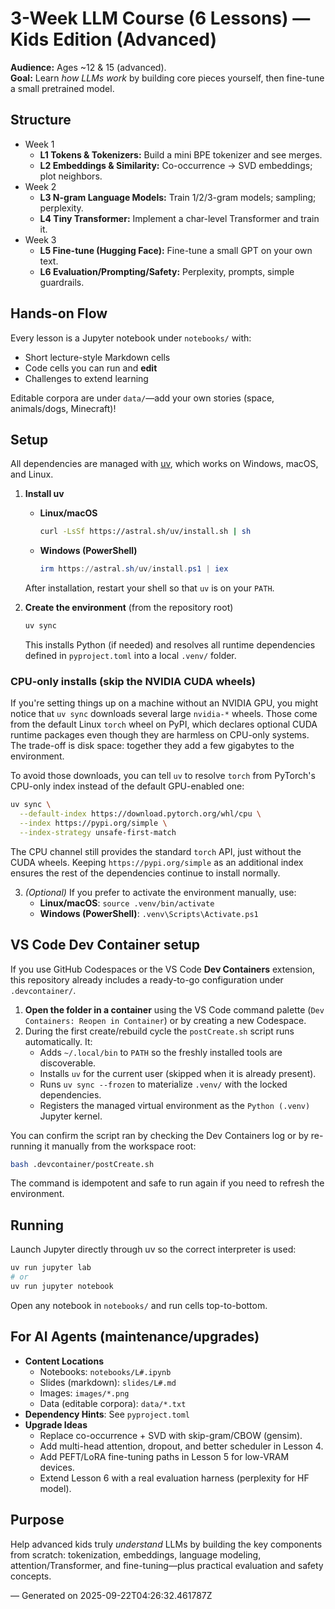 # 3-Week LLM Course (6 Lessons) — Kids Edition (Advanced)
**Audience:** Ages ~12 & 15 (advanced).  
**Goal:** Learn *how LLMs work* by building core pieces yourself, then fine-tune a small pretrained model.

## Structure
- Week 1
  - **L1 Tokens & Tokenizers:** Build a mini BPE tokenizer and see merges.
  - **L2 Embeddings & Similarity:** Co-occurrence → SVD embeddings; plot neighbors.
- Week 2
  - **L3 N-gram Language Models:** Train 1/2/3-gram models; sampling; perplexity.
  - **L4 Tiny Transformer:** Implement a char-level Transformer and train it.
- Week 3
  - **L5 Fine-tune (Hugging Face):** Fine-tune a small GPT on your own text.
  - **L6 Evaluation/Prompting/Safety:** Perplexity, prompts, simple guardrails.

## Hands-on Flow
Every lesson is a Jupyter notebook under `notebooks/` with:
- Short lecture-style Markdown cells
- Code cells you can run and **edit**
- Challenges to extend learning

Editable corpora are under `data/`—add your own stories (space, animals/dogs, Minecraft)!

## Setup
All dependencies are managed with [uv](https://github.com/astral-sh/uv), which works on Windows, macOS, and Linux.

1. **Install uv**
   - **Linux/macOS**
     ```bash
     curl -LsSf https://astral.sh/uv/install.sh | sh
     ```
   - **Windows (PowerShell)**
     ```powershell
     irm https://astral.sh/uv/install.ps1 | iex
     ```
   After installation, restart your shell so that `uv` is on your `PATH`.

2. **Create the environment** (from the repository root)
   ```bash
   uv sync
   ```
   This installs Python (if needed) and resolves all runtime dependencies defined in `pyproject.toml` into a local `.venv/` folder.

### CPU-only installs (skip the NVIDIA CUDA wheels)

If you're setting things up on a machine without an NVIDIA GPU, you might notice that `uv sync` downloads several large `nvidia-*` wheels. Those come from the default Linux `torch` wheel on PyPI, which declares optional CUDA runtime packages even though they are harmless on CPU-only systems. The trade-off is disk space: together they add a few gigabytes to the environment.

To avoid those downloads, you can tell `uv` to resolve `torch` from PyTorch's CPU-only index instead of the default GPU-enabled one:

```bash
uv sync \
  --default-index https://download.pytorch.org/whl/cpu \
  --index https://pypi.org/simple \
  --index-strategy unsafe-first-match
```

The CPU channel still provides the standard `torch` API, just without the CUDA wheels. Keeping `https://pypi.org/simple` as an additional index ensures the rest of the dependencies continue to install normally.

3. *(Optional)* If you prefer to activate the environment manually, use:
   - **Linux/macOS**: `source .venv/bin/activate`
   - **Windows (PowerShell)**: `.venv\Scripts\Activate.ps1`

## VS Code Dev Container setup
If you use GitHub Codespaces or the VS Code **Dev Containers** extension, this repository already includes a ready-to-go configuration under `.devcontainer/`.

1. **Open the folder in a container** using the VS Code command palette (`Dev Containers: Reopen in Container`) or by creating a new Codespace.
2. During the first create/rebuild cycle the `postCreate.sh` script runs automatically. It:
   - Adds `~/.local/bin` to `PATH` so the freshly installed tools are discoverable.
   - Installs `uv` for the current user (skipped when it is already present).
   - Runs `uv sync --frozen` to materialize `.venv/` with the locked dependencies.
   - Registers the managed virtual environment as the `Python (.venv)` Jupyter kernel.

You can confirm the script ran by checking the Dev Containers log or by re-running it manually from the workspace root:

```bash
bash .devcontainer/postCreate.sh
```

The command is idempotent and safe to run again if you need to refresh the environment.

## Running
Launch Jupyter directly through uv so the correct interpreter is used:
```bash
uv run jupyter lab
# or
uv run jupyter notebook
```
Open any notebook in `notebooks/` and run cells top-to-bottom.

## For AI Agents (maintenance/upgrades)
- **Content Locations**
  - Notebooks: `notebooks/L#.ipynb`
  - Slides (markdown): `slides/L#.md`
  - Images: `images/*.png`
  - Data (editable corpora): `data/*.txt`
- **Dependency Hints**: See `pyproject.toml`
- **Upgrade Ideas**
  - Replace co-occurrence + SVD with skip-gram/CBOW (gensim).
  - Add multi-head attention, dropout, and better scheduler in Lesson 4.
  - Add PEFT/LoRA fine-tuning paths in Lesson 5 for low-VRAM devices.
  - Extend Lesson 6 with a real evaluation harness (perplexity for HF model).

## Purpose
Help advanced kids truly *understand* LLMs by building the key components from scratch:
tokenization, embeddings, language modeling, attention/Transformer, and fine-tuning—plus
practical evaluation and safety concepts.

— Generated on 2025-09-22T04:26:32.461787Z
